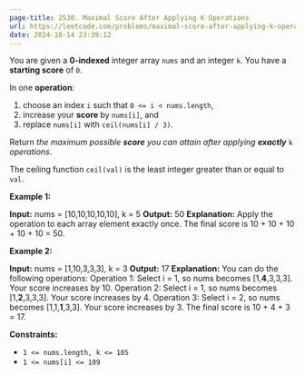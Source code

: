 ```yaml
---
page-title: 2530. Maximal Score After Applying K Operations
url: https://leetcode.com/problems/maximal-score-after-applying-k-operations/description/?envType=daily-question&envId=2024-10-14
date: 2024-10-14 23:39:12
---
```

You are given a **0-indexed** integer array `nums` and an integer `k`. You have a **starting score** of `0`.

In one **operation**:

1.  choose an index `i` such that `0 <= i < nums.length`,
2.  increase your **score** by `nums[i]`, and
3.  replace `nums[i]` with `ceil(nums[i] / 3)`.

Return *the maximum possible **score** you can attain after applying **exactly*** `k` *operations*.

The ceiling function `ceil(val)` is the least integer greater than or equal to `val`.

**Example 1:**

**Input:** nums = \[10,10,10,10,10\], k = 5
**Output:** 50
**Explanation:** Apply the operation to each array element exactly once. The final score is 10 + 10 + 10 + 10 + 10 = 50.

**Example 2:**

**Input:** nums = \[1,10,3,3,3\], k = 3
**Output:** 17
**Explanation:** You can do the following operations:
Operation 1: Select i = 1, so nums becomes \[1,**4**,3,3,3\]. Your score increases by 10.
Operation 2: Select i = 1, so nums becomes \[1,**2**,3,3,3\]. Your score increases by 4.
Operation 3: Select i = 2, so nums becomes \[1,1,**1**,3,3\]. Your score increases by 3.
The final score is 10 + 4 + 3 = 17.

**Constraints:**

-   `1 <= nums.length, k <= 105`
-   `1 <= nums[i] <= 109`